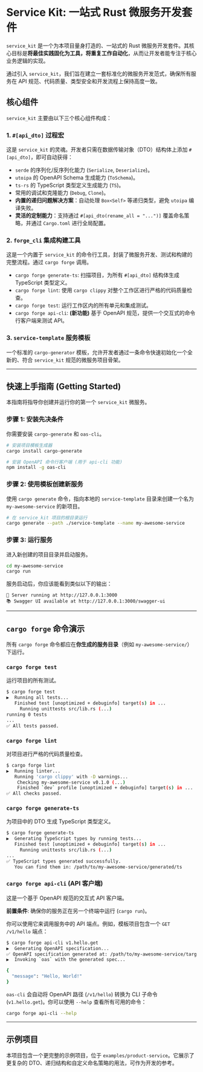 # Service Kit: 一站式 Rust 微服务开发套件

`service_kit` 是一个为本项目量身打造的、一站式的 Rust 微服务开发套件。其核心目标是**将最佳实践固化为工具，将重复工作自动化**，从而让开发者能专注于核心业务逻辑的实现。

通过引入 `service_kit`，我们旨在建立一套标准化的微服务开发范式，确保所有服务在 API 规范、代码质量、类型安全和开发流程上保持高度一致。

## 核心组件

`service_kit` 主要由以下三个核心组件构成：

### 1. `#[api_dto]` 过程宏

这是 `service_kit` 的灵魂。开发者只需在数据传输对象（DTO）结构体上添加 `#[api_dto]`，即可自动获得：

-   `serde` 的序列化/反序列化能力 (`Serialize`, `Deserialize`)。
-   `utoipa` 的 OpenAPI Schema 生成能力 (`ToSchema`)。
-   `ts-rs` 的 TypeScript 类型定义生成能力 (`TS`)。
-   常用的调试和克隆能力 (`Debug`, `Clone`)。
-   **内置的递归问题解决方案**：自动处理 `Box<Self>` 等递归类型，避免 `utoipa` 编译失败。
-   **灵活的定制能力**：支持通过 `#[api_dto(rename_all = "...")]` 覆盖命名策略，并通过 `Cargo.toml` 进行全局配置。

### 2. `forge_cli` 集成构建工具

这是一个内置于 `service_kit` 的命令行工具，封装了微服务开发、测试和构建的完整流程。通过 `cargo forge` 调用。

-   `cargo forge generate-ts`: 扫描项目，为所有 `#[api_dto]` 结构体生成 TypeScript 类型定义。
-   `cargo forge lint`: 使用 `cargo clippy` 对整个工作区进行严格的代码质量检查。
-   `cargo forge test`: 运行工作区内的所有单元和集成测试。
-   `cargo forge api-cli`: **(新功能)** 基于 OpenAPI 规范，提供一个交互式的命令行客户端来测试 API。

### 3. `service-template` 服务模板

一个标准的 `cargo-generator` 模板，允许开发者通过一条命令快速初始化一个全新的、符合 `service_kit` 规范的微服务项目骨架。

---

## 快速上手指南 (Getting Started)

本指南将指导你创建并运行你的第一个 `service_kit` 微服务。

### 步骤 1: 安装先决条件

你需要安装 `cargo-generate` 和 `oas-cli`。

```bash
# 安装项目模板生成器
cargo install cargo-generate

# 安装 OpenAPI 命令行客户端 (用于 api-cli 功能)
npm install -g oas-cli
```

### 步骤 2: 使用模板创建新服务

使用 `cargo generate` 命令，指向本地的 `service-template` 目录来创建一个名为 `my-awesome-service` 的新项目。

```bash
# 在 service_kit 项目的根目录运行
cargo generate --path ./service-template --name my-awesome-service
```

### 步骤 3: 运行服务

进入新创建的项目目录并启动服务。

```bash
cd my-awesome-service
cargo run
```

服务启动后，你应该能看到类似以下的输出：

```
🚀 Server running at http://127.0.0.1:3000
📚 Swagger UI available at http://127.0.0.1:3000/swagger-ui
```

---

## `cargo forge` 命令演示

所有 `cargo forge` 命令都应在**你生成的服务目录**（例如 `my-awesome-service/`）下运行。

### `cargo forge test`

运行项目的所有测试。

```sh
$ cargo forge test
▶️  Running all tests...
   Finished test [unoptimized + debuginfo] target(s) in ...
     Running unittests src/lib.rs (...)
running 0 tests
...
✅ All tests passed.
```

### `cargo forge lint`

对项目进行严格的代码质量检查。

```sh
$ cargo forge lint
▶️  Running linter...
   Running 'cargo clippy' with -D warnings...
    Checking my-awesome-service v0.1.0 (...)
    Finished `dev` profile [unoptimized + debuginfo] target(s) in ...
✅ All checks passed.
```

### `cargo forge generate-ts`

为项目中的 DTO 生成 TypeScript 类型定义。

```sh
$ cargo forge generate-ts
▶️  Generating TypeScript types by running tests...
   Finished test [unoptimized + debuginfo] target(s) in ...
     Running unittests src/lib.rs (...)
...
✅ TypeScript types generated successfully.
   You can find them in: /path/to/my-awesome-service/generated/ts
```

### `cargo forge api-cli` (API 客户端)

这是一个基于 OpenAPI 规范的交互式 API 客户端。

**前置条件**: 确保你的服务正在另一个终端中运行 (`cargo run`)。

你可以使用它来调用服务中的 API 端点。例如，模板项目包含一个 `GET /v1/hello` 端点：

```sh
$ cargo forge api-cli v1.hello.get
▶️  Generating OpenAPI specification...
✅ OpenAPI specification generated at: /path/to/my-awesome-service/target/openapi.json
▶️  Invoking `oas` with the generated spec...

{
  "message": "Hello, World!"
}
```

`oas-cli` 会自动将 OpenAPI 路径 (`/v1/hello`) 转换为 CLI 子命令 (`v1.hello.get`)。你可以使用 `--help` 查看所有可用的命令：

```sh
cargo forge api-cli --help
```

---

## 示例项目

本项目包含一个更完整的示例项目，位于 `examples/product-service`。它展示了更复杂的 DTO、递归结构和自定义命名策略的用法，可作为开发的参考。
